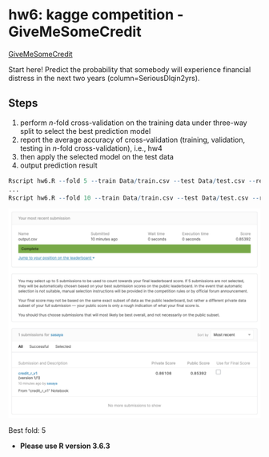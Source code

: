 # hw6: kagge competition - GiveMeSomeCredit

[GiveMeSomeCredit](https://www.kaggle.com/c/GiveMeSomeCredit/overview)

Start here! Predict the probability that somebody will experience financial distress in the next two years (column=SeriousDlqin2yrs).

## Steps

1. perform *n*-fold cross-validation on the training data under three-way split to select the best prediction model
2. report the average accuracy of cross-validation (training, validation, testing in *n*-fold cross-validation), i.e., hw4
3. then apply the selected model on the test data
4. output prediction result

```R
Rscript hw6.R --fold 5 --train Data/train.csv --test Data/test.csv --report performance1.csv --predict predict.csv
...
Rscript hw6.R --fold 10 --train Data/train.csv --test Data/test.csv --report performance6.csv --predict predict.csv
```

![GiveMeSomeCreditLeaderBoard](submission.png)

Best fold: 5

* **Please use R version 3.6.3**
